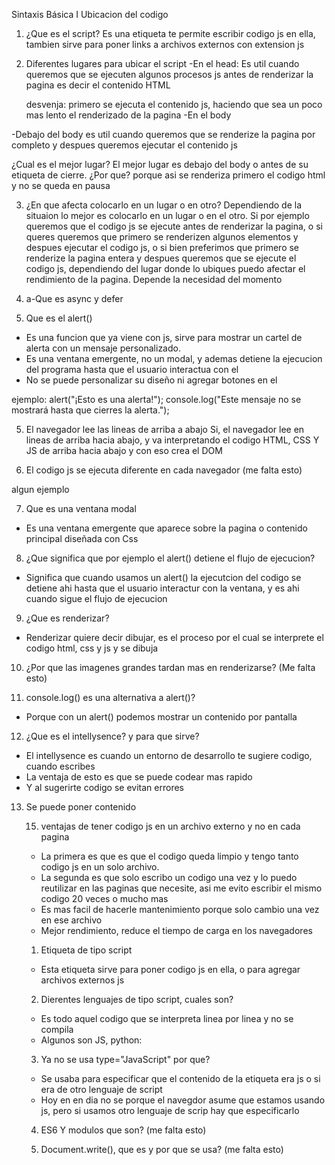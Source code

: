 Sintaxis Básica I Ubicacion del codigo



1. ¿Que es el script?
Es una etiqueta te permite escribir codigo js en ella, tambien sirve para poner links 
a archivos externos con extension js




2. Diferentes lugares para ubicar el script 
 -En el head:
    Es util cuando queremos que se ejecuten algunos procesos js antes de renderizar la pagina
    es decir el contenido HTML  

    desvenja: primero se ejecuta el contenido js, haciendo que sea un poco mas lento el 
    renderizado de la pagina 
 -En el body
    
 -Debajo del body 
    es util cuando queremos que se renderize la pagina por completo y despues queremos ejecutar 
    el contenido js 

 ¿Cual es el mejor lugar?
 El mejor lugar es debajo del body o antes de su etiqueta de cierre.
 ¿Por que? 
 porque asi se renderiza primero el codigo html y no se queda en pausa


 


3. ¿En que afecta colocarlo en un lugar o en otro?
    Dependiendo de la situaion lo mejor es colocarlo en 
    un lugar o en el otro.
    Si por ejemplo queremos que el codigo js se ejecute antes de renderizar 
    la pagina, o si queres queremos que primero se renderizen algunos 
    elementos y despues ejecutar el codigo js, o si bien preferimos que 
    primero se renderize la pagina entera y despues queremos que se ejecute el 
    codigo js, dependiendo del lugar donde lo ubiques puedo afectar el 
    rendimiento de la pagina. Depende la necesidad del momento 

3. a-Que es async y defer


4. Que es el alert()
- Es una funcion que ya viene con js, sirve para mostrar un cartel de alerta con un mensaje personalizado.
- Es una ventana emergente, no un modal, y ademas detiene la ejecucion del programa hasta que el usuario interactua con el 
- No se puede personalizar su diseño ni agregar botones en el

ejemplo:
alert("¡Esto es una alerta!");
console.log("Este mensaje no se mostrará hasta que cierres la alerta.");



5. El navegador lee las lineas de arriba a abajo
Si, el navegador lee en lineas de arriba hacia abajo, y va interpretando el codigo 
HTML, CSS Y JS de arriba hacia abajo y con eso crea el DOM 


6. El codigo js se ejecuta diferente en cada navegador (me falta esto)

algun ejemplo


7. Que es una ventana modal
- Es una ventana emergente que aparece sobre la pagina
o contenido principal diseñada con Css 


8. ¿Que significa que por ejemplo el alert() detiene el flujo de ejecucion?
- Significa que cuando usamos un alert() la ejecutcion del codigo se detiene ahi 
hasta que el usuario interactur con la ventana, y es ahi cuando sigue el flujo de 
ejecucion 



9. ¿Que es renderizar?
- Renderizar quiere decir dibujar, es el proceso por el cual se interprete el codigo html, css y js 
  y se dibuja

10. ¿Por que las imagenes grandes tardan mas en renderizarse? (Me falta esto)


11. console.log() es una alternativa a alert()?
- Porque con un alert() podemos mostrar un contenido por pantalla


12. ¿Que es el intellysence? y para que sirve?
- El intellysence es cuando un entorno de desarrollo te sugiere codigo, cuando escribes 
- La ventaja de esto es que se puede codear mas rapido 
- Y al sugerirte codigo se evitan errores


13. Se puede poner contenido <script><script> dentro de una etiqueta HTML 
<h1><script>document.write("hola mundo");<script><h1>
- Si, pero no es para nada recomendable 


14. Como incluir en archivo js externo
- Usando la etiquta <script src="ruta/archivo.js"></script>


15. ventajas de tener codigo js en un archivo externo y no en cada pagina 
- La primera es que es que el codigo queda limpio y tengo tanto codigo js 
en un solo archivo.
- La segunda es que solo escribo un codigo una vez y lo puedo reutilizar en las
paginas que necesite, asi me evito escribir el mismo codigo 20 veces o mucho mas 
- Es mas facil de hacerle mantenimiento porque solo cambio una vez en ese archivo
- Mejor rendimiento, reduce el tiempo de carga en los navegadores


1. Etiqueta de tipo script 
- Esta etiqueta sirve para poner codigo js en ella, o para agregar archivos externos js 

2. Dierentes lenguajes de tipo script, cuales son?
- Es todo aquel codigo que se interpreta linea por linea y no se compila 
- Algunos son JS, python:


3. Ya no se usa type="JavaScript" por que?
- Se usaba para especificar que el contenido de la etiqueta <script></script> era js o si 
era de otro lenguaje de script
- Hoy en en dia no se porque el navegdor asume que estamos usando js, pero si usamos otro 
lenguaje de scrip hay que especificarlo


4. ES6 Y modulos que son? (me falta esto)


5. Document.write(), que es y por que se usa? (me falta esto)




